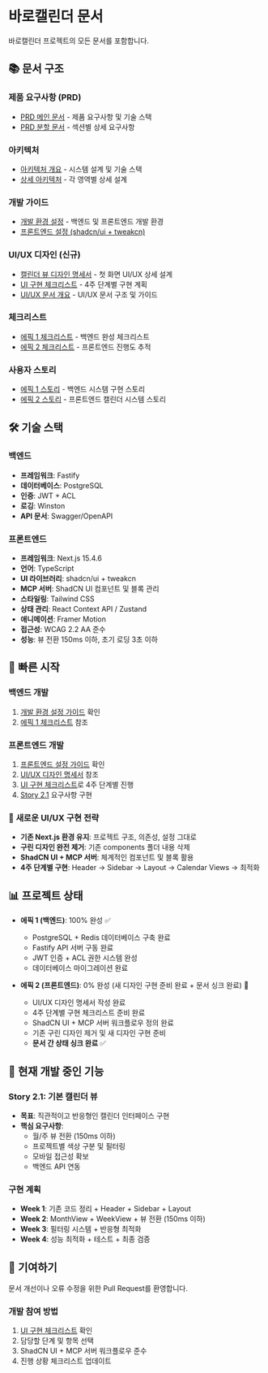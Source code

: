 # 바로캘린더 문서

바로캘린더 프로젝트의 모든 문서를 포함합니다.

## 📚 문서 구조

### 제품 요구사항 (PRD)
- [PRD 메인 문서](./prd.md) - 제품 요구사항 및 기술 스택
- [PRD 분할 문서](./prd/) - 섹션별 상세 요구사항

### 아키텍처
- [아키텍처 개요](./architecture/README.md) - 시스템 설계 및 기술 스택
- [상세 아키텍처](./architecture/) - 각 영역별 상세 설계

### 개발 가이드
- [개발 환경 설정](./development-setup-guide.md) - 백엔드 및 프론트엔드 개발 환경
- [프론트엔드 설정 (shadcn/ui + tweakcn)](./development-setup-guide.md#프론트엔드-개발-환경-설정-shadcnui--tweakcn)

### UI/UX 디자인 (신규)
- [캘린더 뷰 디자인 명세서](./ui-ux/components/calendar-view-design.md) - 첫 화면 UI/UX 상세 설계
- [UI 구현 체크리스트](./ui-ux/checklists/ui-implementation-checklist.md) - 4주 단계별 구현 계획
- [UI/UX 문서 개요](./ui-ux/README.md) - UI/UX 문서 구조 및 가이드

### 체크리스트
- [에픽 1 체크리스트](./checklist/) - 백엔드 완성 체크리스트
- [에픽 2 체크리스트](./checklist/) - 프론트엔드 진행도 추적

### 사용자 스토리
- [에픽 1 스토리](./stories/) - 백엔드 시스템 구현 스토리
- [에픽 2 스토리](./stories/) - 프론트엔드 캘린더 시스템 스토리

## 🛠️ 기술 스택

### 백엔드
- **프레임워크**: Fastify
- **데이터베이스**: PostgreSQL
- **인증**: JWT + ACL
- **로깅**: Winston
- **API 문서**: Swagger/OpenAPI

### 프론트엔드
- **프레임워크**: Next.js 15.4.6
- **언어**: TypeScript
- **UI 라이브러리**: shadcn/ui + tweakcn
- **MCP 서버**: ShadCN UI 컴포넌트 및 블록 관리
- **스타일링**: Tailwind CSS
- **상태 관리**: React Context API / Zustand
- **애니메이션**: Framer Motion
- **접근성**: WCAG 2.2 AA 준수
- **성능**: 뷰 전환 150ms 이하, 초기 로딩 3초 이하

## 🚀 빠른 시작

### 백엔드 개발
1. [개발 환경 설정 가이드](./development-setup-guide.md) 확인
2. [에픽 1 체크리스트](./checklist/epic-1-backend-completion.md) 참조

### 프론트엔드 개발
1. [프론트엔드 설정 가이드](./development-setup-guide.md#프론트엔드-개발-환경-설정-shadcnui--tweakcn) 확인
2. [UI/UX 디자인 명세서](./ui-ux/components/calendar-view-design.md) 참조
3. [UI 구현 체크리스트](./ui-ux/checklists/ui-implementation-checklist.md)로 4주 단계별 진행
4. [Story 2.1](./stories/2.1.basic-calendar-view.story.md) 요구사항 구현

### 🎨 **새로운 UI/UX 구현 전략**
- **기존 Next.js 환경 유지**: 프로젝트 구조, 의존성, 설정 그대로
- **구린 디자인 완전 제거**: 기존 components 폴더 내용 삭제
- **ShadCN UI + MCP 서버**: 체계적인 컴포넌트 및 블록 활용
- **4주 단계별 구현**: Header → Sidebar → Layout → Calendar Views → 최적화

## 📊 프로젝트 상태

- **에픽 1 (백엔드)**: 100% 완성 ✅
  - PostgreSQL + Redis 데이터베이스 구축 완료
  - Fastify API 서버 구동 완료
  - JWT 인증 + ACL 권한 시스템 완성
  - 데이터베이스 마이그레이션 완료

- **에픽 2 (프론트엔드)**: 0% 완성 (새 디자인 구현 준비 완료 + 문서 싱크 완료) 🔄
  - UI/UX 디자인 명세서 작성 완료
  - 4주 단계별 구현 체크리스트 준비 완료
  - ShadCN UI + MCP 서버 워크플로우 정의 완료
  - 기존 구린 디자인 제거 및 새 디자인 구현 준비
  - **문서 간 상태 싱크 완료** ✅

## 🎯 **현재 개발 중인 기능**

### **Story 2.1: 기본 캘린더 뷰**
- **목표**: 직관적이고 반응형인 캘린더 인터페이스 구현
- **핵심 요구사항**: 
  - 월/주 뷰 전환 (150ms 이하)
  - 프로젝트별 색상 구분 및 필터링
  - 모바일 접근성 확보
  - 백엔드 API 연동

### **구현 계획**
- **Week 1**: 기존 코드 정리 + Header + Sidebar + Layout
- **Week 2**: MonthView + WeekView + 뷰 전환 (150ms 이하)
- **Week 3**: 필터링 시스템 + 반응형 최적화
- **Week 4**: 성능 최적화 + 테스트 + 최종 검증

## 🤝 기여하기

문서 개선이나 오류 수정을 위한 Pull Request를 환영합니다.

### **개발 참여 방법**
1. [UI 구현 체크리스트](./ui-ux/checklists/ui-implementation-checklist.md) 확인
2. 담당할 단계 및 항목 선택
3. ShadCN UI + MCP 서버 워크플로우 준수
4. 진행 상황 체크리스트 업데이트


